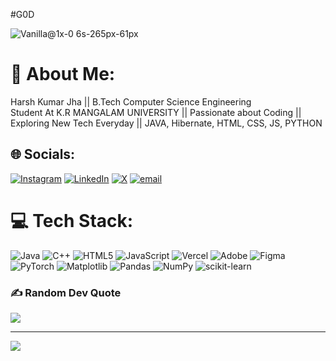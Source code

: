 #G0D

![Vanilla@1x-0 6s-265px-61px](https://github.com/user-attachments/assets/d75131d8-af80-4505-8121-fcc92aaab4bc)


# 💫 About Me:
Harsh Kumar Jha || B.Tech Computer Science Engineering <br>Student At K.R MANGALAM UNIVERSITY || Passionate about Coding ||<br> Exploring New Tech Everyday || JAVA, Hibernate, HTML, CSS, JS,  PYTHON


## 🌐 Socials:
[![Instagram](https://img.shields.io/badge/Instagram-%23E4405F.svg?logo=Instagram&logoColor=white)](https://instagram.com/harsh.j00) [![LinkedIn](https://img.shields.io/badge/LinkedIn-%230077B5.svg?logo=linkedin&logoColor=white)](https://linkedin.com/in/harshgod) [![X](https://img.shields.io/badge/X-black.svg?logo=X&logoColor=white)](https://x.com/harsh_j0) [![email](https://img.shields.io/badge/Email-D14836?logo=gmail&logoColor=white)](mailto:harshjha082004@gmail.com) 

# 💻 Tech Stack:
![Java](https://img.shields.io/badge/java-%23ED8B00.svg?style=flat-square&logo=openjdk&logoColor=white) ![C++](https://img.shields.io/badge/c++-%2300599C.svg?style=flat-square&logo=c%2B%2B&logoColor=white) ![HTML5](https://img.shields.io/badge/html5-%23E34F26.svg?style=flat-square&logo=html5&logoColor=white)  ![JavaScript](https://img.shields.io/badge/javascript-%23323330.svg?style=flat-square&logo=javascript&logoColor=%23F7DF1E) ![Vercel](https://img.shields.io/badge/vercel-%23000000.svg?style=flat-square&logo=vercel&logoColor=white) ![Adobe](https://img.shields.io/badge/adobe-%23FF0000.svg?style=flat-square&logo=adobe&logoColor=white) ![Figma](https://img.shields.io/badge/figma-%23F24E1E.svg?style=flat-square&logo=figma&logoColor=white) ![PyTorch](https://img.shields.io/badge/PyTorch-%23EE4C2C.svg?style=flat-square&logo=PyTorch&logoColor=white) ![Matplotlib](https://img.shields.io/badge/Matplotlib-%23ffffff.svg?style=flat-square&logo=Matplotlib&logoColor=black) ![Pandas](https://img.shields.io/badge/pandas-%23150458.svg?style=flat-square&logo=pandas&logoColor=white) ![NumPy](https://img.shields.io/badge/numpy-%23013243.svg?style=flat-square&logo=numpy&logoColor=white) ![scikit-learn](https://img.shields.io/badge/scikit--learn-%23F7931E.svg?style=flat-square&logo=scikit-learn&logoColor=white)

### ✍️ Random Dev Quote
![](https://quotes-github-readme.vercel.app/api?type=horizontal&theme=radical)

---
[![](https://visitcount.itsvg.in/api?id=harshj00&icon=0&color=0)](https://visitcount.itsvg.in)


